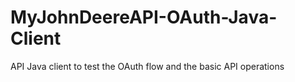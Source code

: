 # MyJohnDeereAPI-OAuth-Java-Client
API Java client to test the OAuth flow and the basic API operations
